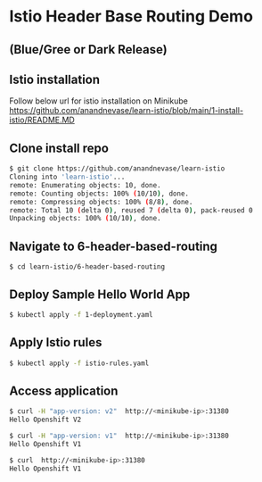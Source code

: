 # Istio Header Base Routing Demo
## (Blue/Gree or Dark Release)

## Istio installation
Follow below url for istio installation on Minikube
https://github.com/anandnevase/learn-istio/blob/main/1-install-istio/README.MD 


## Clone install repo

```bash
$ git clone https://github.com/anandnevase/learn-istio
Cloning into 'learn-istio'...
remote: Enumerating objects: 10, done.
remote: Counting objects: 100% (10/10), done.
remote: Compressing objects: 100% (8/8), done.
remote: Total 10 (delta 0), reused 7 (delta 0), pack-reused 0
Unpacking objects: 100% (10/10), done.
```

## Navigate to 6-header-based-routing
```
$ cd learn-istio/6-header-based-routing
```

## Deploy Sample Hello World App
```bash
$ kubectl apply -f 1-deployment.yaml
```
## Apply Istio  rules 

```bash
$ kubectl apply -f istio-rules.yaml
```

## Access application

```bash
$ curl -H "app-version: v2"  http://<minikube-ip>:31380
Hello Openshift V2

$ curl -H "app-version: v1"  http://<minikube-ip>:31380
Hello Openshift V1

$ curl  http://<minikube-ip>:31380
Hello Openshift V1

```
